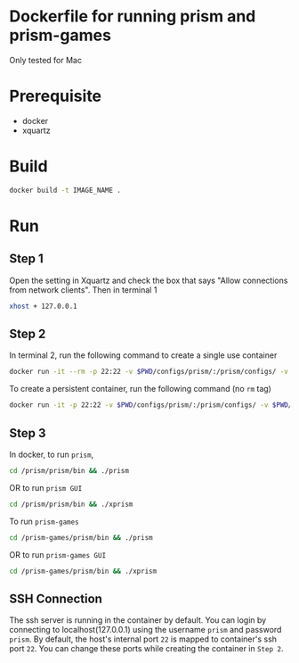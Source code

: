 # Dockerfile for running prism and prism-games
Only tested for Mac

# Prerequisite
- docker
- xquartz


# Build
```bash
docker build -t IMAGE_NAME .
```

# Run
## Step 1
Open the setting in Xquartz and check the box that says "Allow connections from network clients". Then in terminal 1

```bash
xhost + 127.0.0.1
```

## Step 2
In terminal 2, run the following command to create a single use container

```bash
docker run -it --rm -p 22:22 -v $PWD/configs/prism/:/prism/configs/ -v $PWD/configs/prism-games/:/prism-games/configs/ --name CONTAINER_NAME IMAGE_NAME bash
```

To create a persistent container, run the following command (no `rm` tag)

```bash
docker run -it -p 22:22 -v $PWD/configs/prism/:/prism/configs/ -v $PWD/configs/prism-games/:/prism-games/configs/ --name CONTAINER_NAME IMAGE_NAME bash
```

## Step 3
In docker, to run `prism`,
```bash
cd /prism/prism/bin && ./prism 
```

OR to run `prism GUI`

```bash
cd /prism/prism/bin && ./xprism
```

 To run `prism-games`

```bash
cd /prism-games/prism/bin && ./prism
```

OR to run `prism-games GUI`

```bash
cd /prism-games/prism/bin && ./xprism
```

## SSH Connection

The ssh server is running in the container by default. You can login by connecting to localhost(127.0.0.1) using the username `prism` and password `prism`. By default, the host's internal port `22` is mapped to container's ssh port `22`. You can change these ports while creating the container in `Step 2`. 